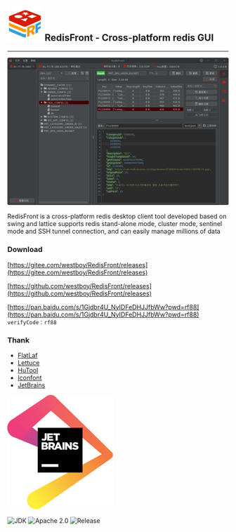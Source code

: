 ## ![logo](assets/logo.png)  RedisFront - Cross-platform redis GUI

-------

![Screenshot](screenshot/redisfront-win11.png)

RedisFront is a cross-platform redis desktop client tool developed based on swing and lattice supports redis stand-alone mode, cluster mode, sentinel mode and SSH tunnel connection, and can easily manage millions of data
### Download

[https://gitee.com/westboy/RedisFront/releases](https://gitee.com/westboy/RedisFront/releases)

[https://github.com/westboy/RedisFront/releases](https://github.com/westboy/RedisFront/releases)

[https://pan.baidu.com/s/1Gjdbr4U_NyIDFeDHJJfbWw?pwd=rf88](https://pan.baidu.com/s/1Gjdbr4U_NyIDFeDHJJfbWw?pwd=rf88)  `verifyCode：rf88`

### Thank

* [FlatLaf](https://www.formdev.com/flatlaf/?from=RedisFront)
* [Lettuce](https://lettuce.io?from=RedisFront)
* [HuTool](http://hutool.cn?from=RedisFront)
* [Iconfont](https://www.iconfont.cn?from=RedisFront)
* [JetBrains](https://www.jetbrains.com?from=RedisFront)

![JenBrains logo](assets/jetbrains.svg)

![JDK](https://img.shields.io/badge/JDK-17-blue.svg)
![Apache 2.0](https://img.shields.io/badge/Apache-2.0-4EB1BA.svg)
![Release](https://img.shields.io/badge/Release-1.0.0.B-green.svg)
